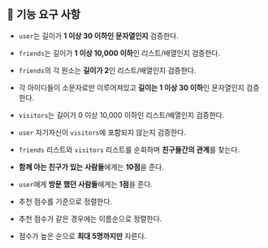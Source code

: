 ## 🚀 기능 요구 사항

- `user`는 길이가 **1 이상 30 이하인 문자열인지** 검증한다.


- `friends`는 길이가 **1 이상 10,000 이하**인 리스트/배열인지 검증한다.


- `friends`의 각 원소는 **길이가 2**인 리스트/배열인지 검증한다.


- 각 아이디들이 소문자로만 이루어져있고 **길이는 1 이상 30 이하**인 문자열인지 검증한다.


- `visitors`는 길이가 0 이상 10,000 이하인 리스트/배열인지 검증한다.


- `user` 자기자신이 `visitors`에 포함되지 않는지 검증한다.


- `friends` 리스트와 `visitors` 리스트를 순회하며 **친구들간의 관계**를 찾는다.


- **함께 아는 친구가 있는 사람들**에게는 **10점**을 준다.


- `user`에게 **방문 했던 사람들**에게는 **1점**을 준다.


- 추천 점수를 기준으로 정렬한다.


- 추천 점수가 같은 경우에는 이름순으로 정렬한다.


- 점수가 높은 순으로 **최대 5명까지만** 자른다.